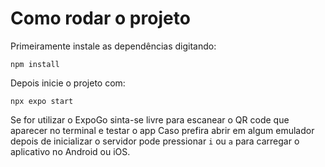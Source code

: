 # Como rodar o projeto

Primeiramente instale as dependências digitando:

`npm install`

Depois inicie o projeto com:

`npx expo start`

Se for utilizar o ExpoGo sinta-se livre para escanear o QR code que aparecer no terminal e testar o app
Caso prefira abrir em algum emulador depois de inicializar o servidor pode pressionar `i` ou `a` para carregar o aplicativo no Android ou iOS.
